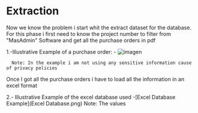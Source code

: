   # Extraction

Now we know the problem i start whit the extract dataset for the database.
For this phase i first need to know the project number to filter from "MasAdmin" Software and get all the purchase orders in pdf

1.-Illustrative Example of a purchase order:
      - ![imagen](https://github.com/ReneMtz0422/Data-Analisys-Test/assets/158523436/312d1142-6058-4895-971d-b43db145159d)

      Note: In the example i am not using any sensitive information cause of privacy policies

Once I got all the purchase orders i have to load all the information in an excel format

2.- Illustrative Example of the excel database used
      -[Excel Database Example](Excel Database.png)
      Note: The values


